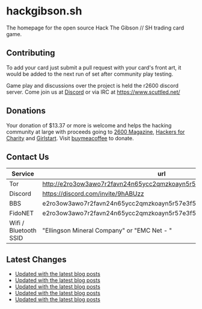 # hackgibson.sh
The homepage for the open source Hack The Gibson // SH trading card game.


## Contributing

To add your card just submit a pull request with your card's front art, it would be added to the next run of set after community play testing.

Game play and discussions over the project is held the r2600 discord server. Come join us at [Discord](https://discord.com/invite/9hABUzz) or via IRC at https://www.scuttled.net/


## Donations

Your donation of $13.37 or more is welcome and helps the hacking community at large with proceeds going to [2600 Magazine](https://2600.com/), [Hackers for Charity](https://hackersforcharity.org) and [Girlstart](https://girlstart.org).  Visit [buymeacoffee](https://www.buymeacoffee.com/hackgibson.sh) to donate.


## Contact Us

Service | url
-|-
Tor | http://e2ro3ow3awo7r2favn24n65ycc2qmzkoayn5r57e3f56nvjwdcgg32ad.onion
Discord | https://discord.com/invite/9hABUzz
BBS | e2ro3ow3awo7r2favn24n65ycc2qmzkoayn5r57e3f56nvjwdcgg32ad.onion:23
FidoNET | e2ro3ow3awo7r2favn24n65ycc2qmzkoayn5r57e3f56nvjwdcgg32ad.onion:24554
Wifi / Bluetooth SSID | "Ellingson Mineral Company" or "EMC Net - <fidonet address>"

## Latest Changes
<!-- BLOG-POST-LIST:START -->
- [Updated with the latest blog posts](https://github.com/DFW2600/hackgibson.sh/commit/0dbfab2ed1bec0702f77b236fea8d44e3a6d2fef)
- [Updated with the latest blog posts](https://github.com/DFW2600/hackgibson.sh/commit/3ca31a3dd7eac22098a88f10f678e2cbe7e001f9)
- [Updated with the latest blog posts](https://github.com/DFW2600/hackgibson.sh/commit/cb1b55573518913738966c10c07ccc208b224f6d)
- [Updated with the latest blog posts](https://github.com/DFW2600/hackgibson.sh/commit/db6cec96c5d5f84ef91733fa416340d6a378d01d)
- [Updated with the latest blog posts](https://github.com/DFW2600/hackgibson.sh/commit/f76db69adce112a4424baf1dc3b705cf77906c69)
<!-- BLOG-POST-LIST:END -->
